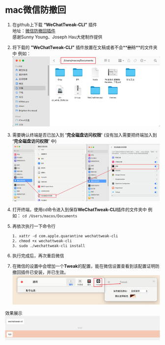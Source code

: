 # mac微信防撤回

1. 在github上下载 **“WeChatTweak-CLI”** 插件   
   地址：[微信防撤回插件](https://github.com/sunnyyoung/WeChatTweak-CLI)   
   感谢Sunny Young、Joseph Hau大佬制作提供
2. 将下载的 **"WeChatTweak-CLI"** 插件放置在文稿或者不会**~~删除~~**的文件夹中
例如：
![01wechat20231120](photo/01wechat20231120.png)


3. 需要确认终端是否已加入到 **'完全磁盘访问权限'** (没有加入需要把终端加入到 **‘完全磁盘访问权限’** 中)
   ![04wechat20231120](photo/04wechat20231120.jpg)
   
4. 打开终端，使用cd命令进入到保存**WeChatTweak-CLI**插件的文件夹中
   例如：
   `cd /Users/macos/Documents`
   
5. 再依次执行一下命令行
   ```
   1. xattr -d com.apple.quarantine wechattweak-cli
   2. chmod +x wechattweak-cli
   3. sudo ./wechattweak-cli install
   ```
   
6. 执行完成后，再次重启微信

7. 在微信的设置中会增加一个**Tweak**的配置，能在微信设置查看到该配置证明防撤回插件已安装，并已生效。
   ![02wechat220231120](photo/02wechat220231120.png)

效果展示
![03wechat20231120](photo/03wechat20231120.png)
